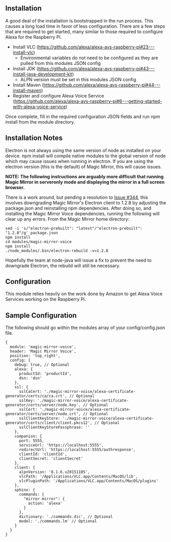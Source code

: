 ## Installation

A good deal of the installation is bootstrapped in the run process. This causes a long load time in favor of less
configuration. There are a few steps that are required to get started, many similar to those required to configure
Alexa for the Raspberry Pi.

* Install VLC (https://github.com/alexa/alexa-avs-raspberry-pi#23---install-vlc)
    * Environmental variables do not need to be configured as they are pulled from this modules JSON config   
* Install JDK (https://github.com/alexa/alexa-avs-raspberry-pi#43---install-java-development-kit)
    * ALPN version must be set in this modules JSON config
* Install Maven (https://github.com/alexa/alexa-avs-raspberry-pi#44---install-maven)
* Register and configure Alexa Voice Service (https://github.com/alexa/alexa-avs-raspberry-pi#6---getting-started-with-alexa-voice-service)

Once complete, fill in the required configuration JSON fields and run npm install from the module directory.

## Installation Notes

Electron is not always using the same version of node as installed on your device. npm install will compile native
modules to the global version of node which may cause issues when running in electron. If you are using the electron
version (this is the default) of Magic Mirror, this will cause issues.

**NOTE: The following instructions are arguably more difficult that running Magic Mirror in serveronly mode and
displaying the mirror in a full screen browser.**

There is a work around, but pending a resolution to [Issue #344](https://github.com/joeferner/node-java/issues/344), 
this involves downgrading Magic Mirror's Electron client to 1.2.8 by adjusting the package.json and reinstalling npm 
dependencies. After doing so, and installing the Magic Mirror Voice dependencies, running the following will clear up 
any errors. From the Magic Mirror home directory:

```
sed -i 's/"electron-prebuilt": "latest"/"electron-prebuilt": "1.2.8"/g' package.json
npm install
cd modules/magic-mirror-voice
npm install
./node_modules/.bin/electron-rebuild -v=1.2.8 
```

Hopefully the team at node-java will issue a fix to prevent the need to downgrade Electron, the rebuild will still be
necessary.

## Configuration

This module relies heavily on the work done by Amazon to get Alexa Voice Services working on the Raspberry Pi.  

## Sample Configuration

The following should go within the modules array of your config/config.json file.

```
{
  module: 'magic-mirror-voice',
  header: 'Magic Mirror Voice',
  position: 'top_right',
  config: {
    debug: true, // Optional
    alexa: {
      productId: 'productId',
      dsn: 'dsn'
    },
    ssl: {
      sslCaCert: './magic-mirror-voice/alexa-certificate-generator/certs/ca/ca.crt', // Optional
      sslKey: './magic-mirror-voice/alexa-certificate-generator/certs/server/node.key', // Optional
      sslCert: './magic-mirror-voice/alexa-certificate-generator/certs/server/node.crt', // Optional
      sslClientKeyStore: './magic-mirror-voice/alexa-certificate-generator/certs/client/client.pkcs12', // Optional
      sslClientKeyStorePassphrase: ''
    },
    companion: {
      port: 5555,
      serviceUrl: 'https://localhost:5555',
      redirectUrl: 'https://localhost:5555/authresponse',
      clientId: 'clientId',
      clientSecret: 'clientSecret'
    },
    client: {
      alpnVersion: '8.1.6.v20151105',
      vlcPath: '/Applications/VLC.app/Contents/MacOS/lib',
      vlcPluginPath: '/Applications/VLC.app/Contents/MacOS/plugins'
    },
    sphinx: {
      commands: {
        "mirror mirror": {
          action: 'alexa'
        }
      },
      dictionary: './commands.dic', // Optional
      model: './commands.lm' // Optional
    }
  }
}
```

